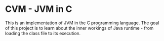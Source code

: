 # CVM - JVM in C

This is an implementation of JVM in the C programming language. The goal of this project is to learn about the inner workings of Java runtime - from loading the class file to its execution.